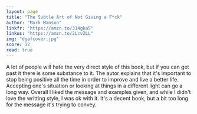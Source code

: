 ```yaml
---
layout: page
title: "The Subtle Art of Not Giving a F*ck"
author: "Mark Manson"
linkfr: "https://amzn.to/314gka5"
linkus: "https://amzn.to/2LcvZLL" 
img: "dgafcover.jpg"
score: 12
read: true
---
```


A lot of people will hate the very direct style of this book, but if you can get past it there is some substance to it. The autor explains that it's important to stop being positive all the time in order to improve and live a better life. Accepting one's situation or looking at things in a different light can go a long way. Overall I liked the message and examples given, and while I didn't love the writting style, I was ok with it. It's a decent book, but a bit too long for the message it's trying to convey.